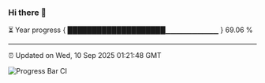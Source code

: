 ### Hi there 👋

⏳ Year progress { ████████████████████▁▁▁▁▁▁▁▁▁▁ } 69.06 %

---

⏰ Updated on Wed, 10 Sep 2025 01:21:48 GMT

![Progress Bar CI](https://github.com/liununu/liununu/workflows/Progress%20Bar%20CI/badge.svg)

